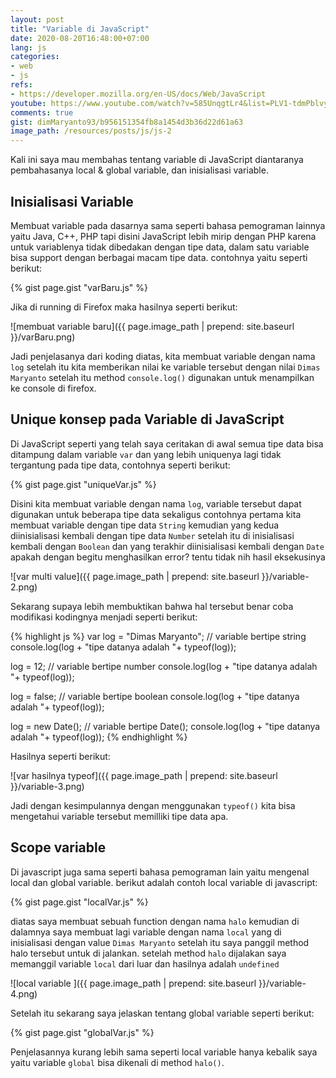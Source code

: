 ```yaml
---
layout: post
title: "Variable di JavaScript"
date: 2020-08-20T16:48:00+07:00
lang: js
categories:
- web
- js
refs: 
- https://developer.mozilla.org/en-US/docs/Web/JavaScript
youtube: https://www.youtube.com/watch?v=585UnqgtLr4&list=PLV1-tdmPblvyDBVppluBbB_4ryZvjDWvv&index=5
comments: true
gist: dimMaryanto93/b956151354fb8a1454d3b36d22d61a63
image_path: /resources/posts/js/js-2
---
```


 Kali ini saya mau membahas tentang variable di JavaScript diantaranya pembahasanya local & global variable, dan inisialisasi variable.

 ## Inisialisasi Variable

Membuat variable pada dasarnya sama seperti bahasa pemograman lainnya yaitu Java, C++, PHP tapi disini JavaScript lebih mirip dengan PHP karena untuk variablenya tidak dibedakan dengan tipe data, dalam satu variable bisa support dengan berbagai macam tipe data. contohnya yaitu seperti berikut:

{% gist page.gist "varBaru.js" %}

Jika di running di Firefox maka hasilnya seperti berikut:

![membuat variable baru]({{ page.image_path | prepend: site.baseurl }}/varBaru.png)

Jadi penjelasanya dari koding diatas, kita membuat variable dengan nama `log` setelah itu kita memberikan nilai ke variable tersebut dengan nilai `Dimas Maryanto` setelah itu method `console.log()` digunakan untuk menampilkan ke console di firefox.

## Unique konsep pada Variable di JavaScript

Di JavaScript seperti yang telah saya ceritakan di awal semua tipe data bisa ditampung dalam variable `var` dan yang lebih uniquenya lagi tidak tergantung pada tipe data, contohnya seperti berikut:

{% gist page.gist "uniqueVar.js" %}

Disini kita membuat variable dengan nama `log`, variable tersebut dapat digunakan untuk beberapa tipe data sekaligus contohnya pertama kita membuat variable dengan tipe data `String` kemudian yang kedua diinisialisasi kembali dengan tipe data `Number` setelah itu di inisialisasi kembali dengan `Boolean` dan yang terakhir diinisialisasi kembali dengan `Date` apakah dengan begitu menghasilkan error? tentu tidak nih hasil eksekusinya

![var multi value]({{ page.image_path | prepend: site.baseurl }}/variable-2.png)

Sekarang supaya lebih membuktikan bahwa hal tersebut benar coba modifikasi kodingnya menjadi seperti berikut:

{% highlight js %}
var log = "Dimas Maryanto"; // variable bertipe string
console.log(log + "tipe datanya adalah "+ typeof(log));

log = 12; // variable bertipe number
console.log(log + "tipe datanya adalah "+ typeof(log));

log = false; // variable bertipe boolean
console.log(log + "tipe datanya adalah "+ typeof(log));

log = new Date(); // variable bertipe Date();
console.log(log + "tipe datanya adalah "+ typeof(log));
{% endhighlight %}

Hasilnya seperti berikut:

![var hasilnya typeof]({{ page.image_path | prepend: site.baseurl }}/variable-3.png)

Jadi dengan kesimpulannya dengan menggunakan `typeof()` kita bisa mengetahui variable tersebut memilliki tipe data apa.

## Scope variable

Di javascript juga sama seperti bahasa pemograman lain yaitu mengenal local dan global variable. berikut adalah contoh local variable di javascript:

{% gist page.gist "localVar.js" %}

diatas saya membuat sebuah function dengan nama `halo` kemudian di dalamnya saya membuat lagi variable dengan nama `local` yang di inisialisasi dengan value `Dimas Maryanto` setelah itu saya panggil method halo tersebut untuk di jalankan. setelah method `halo` dijalakan saya memanggil variable `local` dari luar dan hasilnya adalah `undefined`

![local variable ]({{ page.image_path | prepend: site.baseurl }}/variable-4.png)

Setelah itu sekarang saya jelaskan tentang global variable seperti berikut:

{% gist page.gist "globalVar.js" %}

Penjelasannya kurang lebih sama seperti local variable hanya kebalik saya yaitu variable `global` bisa dikenali di method `halo()`. 